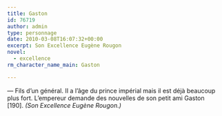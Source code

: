 ```yaml
---
title: Gaston
id: 76719
author: admin
type: personnage
date: 2010-03-08T16:07:32+00:00
excerpt: Son Excellence Eugène Rougon
novel:
  - excellence
rm_character_name_main: Gaston

---
```

— Fils d&rsquo;un général. II a l&rsquo;âge du prince impérial mais il est déjà beaucoup plus fort. L&rsquo;empereur demande des nouvelles de son petit ami Gaston [190]. _(Son Excellence Eugène Rougon.)_